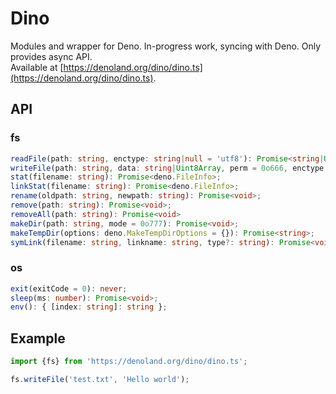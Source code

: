 # Dino

Modules and wrapper for Deno. In-progress work, syncing with Deno. Only provides async API.    
Available at [https://denoland.org/dino/dino.ts](https://denoland.org/dino/dino.ts).

## API
### fs
```ts
readFile(path: string, enctype: string|null = 'utf8'): Promise<string|Uint8Array>;
writeFile(path: string, data: string|Uint8Array, perm = 0o666, enctype: string|null = 'utf8'): Promise<void>;
stat(filename: string): Promise<deno.FileInfo>;
linkStat(filename: string): Promise<deno.FileInfo>;
rename(oldpath: string, newpath: string): Promise<void>;
remove(path: string): Promise<void>;
removeAll(path: string): Promise<void>
makeDir(path: string, mode = 0o777): Promise<void>;
makeTempDir(options: deno.MakeTempDirOptions = {}): Promise<string>;
symLink(filename: string, linkname: string, type?: string): Promise<void>;
```
### os
```ts
exit(exitCode = 0): never;
sleep(ms: number): Promise<void>;
env(): { [index: string]: string };
```

## Example
```ts
import {fs} from 'https://denoland.org/dino/dino.ts';

fs.writeFile('test.txt', 'Hello world');
```